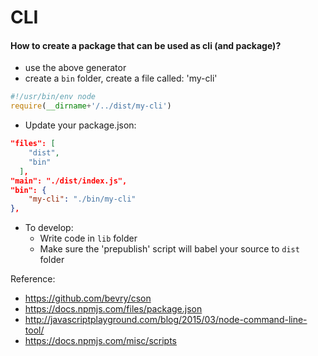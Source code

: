 # CLI

#### How to create a package that can be used as cli (and package)?
- use the above generator
- create a `bin` folder, create a file called: 'my-cli'
```js
#!/usr/bin/env node
require(__dirname+'/../dist/my-cli')
```
- Update your package.json:

```json
"files": [
    "dist",
    "bin"
  ],
"main": "./dist/index.js",
"bin": {
    "my-cli": "./bin/my-cli"
},

```
- To develop:
    - Write code in `lib` folder
    - Make sure the 'prepublish' script will babel your source to `dist` folder

Reference: 
- https://github.com/bevry/cson
- https://docs.npmjs.com/files/package.json
- http://javascriptplayground.com/blog/2015/03/node-command-line-tool/
- https://docs.npmjs.com/misc/scripts
